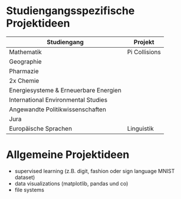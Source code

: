 # Studiengangsspezifische Projektideen
| Studiengang                           | Projekt       |
| ------------------------------------- | ------------- |
| Mathematik                            | Pi Collisions |
| Geographie                            |               |
| Pharmazie                             |               |
| 2x Chemie                             |               |
| Energiesysteme & Erneuerbare Energien |               |
| International Environmental Studies   |               |
| Angewandte Politikwissenschaften      |               |
| Jura                                  |               |
| Europäische Sprachen                  | Linguistik    |

# Allgemeine Projektideen
- supervised learning (z.B. digit, fashion oder sign language MNIST dataset)
- data visualizations (matplotlib, pandas und co)
- file systems